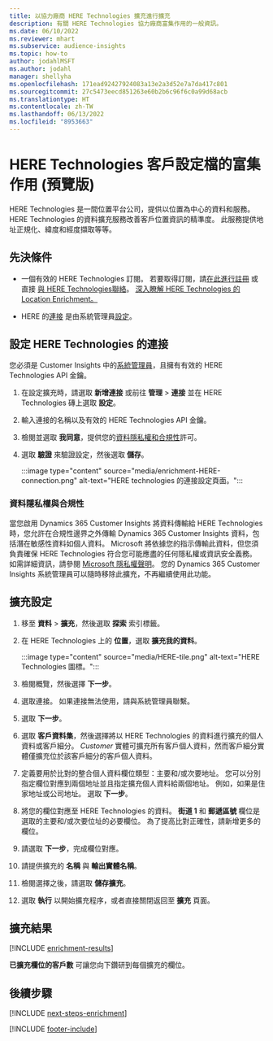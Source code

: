 ```yaml
---
title: 以協力廠商 HERE Technologies 擴充進行擴充
description: 有關 HERE Technologies 協力廠商富集作用的一般資訊。
ms.date: 06/10/2022
ms.reviewer: mhart
ms.subservice: audience-insights
ms.topic: how-to
author: jodahlMSFT
ms.author: jodahl
manager: shellyha
ms.openlocfilehash: 171ead92427924083a13e2a3d52e7a7da417c801
ms.sourcegitcommit: 27c5473eecd851263e60b2b6c96f6c0a99d68acb
ms.translationtype: HT
ms.contentlocale: zh-TW
ms.lasthandoff: 06/13/2022
ms.locfileid: "8953663"
---
```

# <a name="enrichment-of-customer-profiles-with-here-technologies-preview"></a>HERE Technologies 客戶設定檔的富集作用 (預覽版)

HERE Technologies 是一間位置平台公司，提供以位置為中心的資料和服務。 HERE Technologies 的資料擴充服務改善客戶位置資訊的精準度。 此服務提供地址正規化、緯度和經度擷取等等。

## <a name="prerequisites"></a>先決條件

- 一個有效的 HERE Technologies 訂閱。 若要取得訂閱，請[在此進行註冊](https://developer.here.com/sign-up?utm_medium=referral&utm_source=Microsoft-Dynamics-CI&create=Freemium-Basic) 或直接 [與 HERE Technologies聯絡](https://developer.here.com/help?utm_medium=referral&utm_source=Microsoft-Dynamics-CI#how-can-we-help-you)。 [深入瞭解 HERE Technologies 的 Location Enrichment。](https://developer.here.com/location-enrichment?cid=Dev-MicrosoftDynamics-DB-0-Dev-&utm_source=MicrosoftDynamics&utm_medium=referral&utm_campaign=Online_Dev_ReferralMicrosoft)

- HERE 的[連接](connections.md) 是由系統管理員[設定](#configure-the-connection-for-here-technologies)。

## <a name="configure-the-connection-for-here-technologies"></a>設定 HERE Technologies 的連接

您必須是 Customer Insights 中的[系統管理員](permissions.md#admin)，且擁有有效的 HERE Technologies API 金鑰。

1. 在設定擴充時，請選取 **新增連接** 或前往 **管理** > **連接** 並在 HERE Technologies 磚上選取 **設定**。

1. 輸入連接的名稱以及有效的 HERE Technologies API 金鑰。

1. 檢閱並選取 **我同意**，提供您的[資料隱私權和合規性](#data-privacy-and-compliance)許可。

1. 選取 **驗證** 來驗證設定，然後選取 **儲存**。

   :::image type="content" source="media/enrichment-HERE-connection.png" alt-text="HERE technologies 的連接設定頁面。":::

### <a name="data-privacy-and-compliance"></a>資料隱私權與合規性

當您啟用 Dynamics 365 Customer Insights 將資料傳輸給 HERE Technologies 時，您允許在合規性邊界之外傳輸 Dynamics 365 Customer Insights 資料，包括潛在敏感性資料如個人資料。 Microsoft 將依據您的指示傳輸此資料，但您須負責確保 HERE Technologies 符合您可能應盡的任何隱私權或資訊安全義務。 如需詳細資訊，請參閱 [Microsoft 隱私權聲明](https://go.microsoft.com/fwlink/?linkid=396732)。
您的 Dynamics 365 Customer Insights 系統管理員可以隨時移除此擴充，不再繼續使用此功能。

## <a name="configure-the-enrichment"></a>擴充設定

1. 移至 **資料** > **擴充**，然後選取 **探索** 索引標籤。

1. 在 HERE Technologies 上的 **位置**，選取 **擴充我的資料**。

   :::image type="content" source="media/HERE-tile.png" alt-text="HERE Technologies 圖標。":::

1. 檢閱概覽，然後選擇 **下一步**。

1. 選取連接。 如果連接無法使用，請與系統管理員聯繫。

1. 選取 **下一步**。

1. 選取 **客戶資料集**，然後選擇將以 HERE Technologies 的資料進行擴充的個人資料或客戶細分。 *Customer* 實體可擴充所有客戶個人資料，然而客戶細分實體僅擴充位於該客戶細分的客戶個人資料。

1. 定義要用於比對的整合個人資料欄位類型：主要和/或次要地址。 您可以分別指定欄位對應到兩個地址並且指定擴充個人資料給兩個地址。 例如，如果是住家地址或公司地址。 選取 **下一步**。

1. 將您的欄位對應至 HERE Technologies 的資料。 **街道 1** 和 **郵遞區號** 欄位是選取的主要和/或次要位址的必要欄位。 為了提高比對正確性，請新增更多的欄位。

1. 請選取 **下一步**，完成欄位對應。

1. 請提供擴充的 **名稱** 與 **輸出實體名稱**。

1. 檢閱選擇之後，請選取 **儲存擴充**。

1. 選取 **執行** 以開始擴充程序，或者直接關閉返回至 **擴充** 頁面。

## <a name="enrichment-results"></a>擴充結果

[!INCLUDE [enrichment-results](includes/enrichment-results.md)]

**已擴充欄位的客戶數** 可讓您向下鑽研到每個擴充的欄位。

## <a name="next-steps"></a>後續步驟

[!INCLUDE [next-steps-enrichment](includes/next-steps-enrichment.md)]

[!INCLUDE [footer-include](includes/footer-banner.md)]
